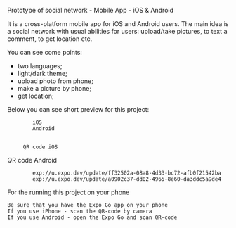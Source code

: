
Prototype of social network - Mobile App - iOS & Android


It is a cross-platform mobile app for iOS and Android users. The main idea is a social network with usual abilities for users: upload/take pictures, to text a comment, to get location etc.

You can see come points: 

- two languages;
- light/dark theme;
- upload photo from phone;
- make a picture by phone;
- get location;

Below you can see short preview for this project: 

            iOS
            Android


         QR code iOS
  QR code Android

            exp://u.expo.dev/update/ff32502a-08a8-4d33-bc72-afb0f21542ba
            exp://u.expo.dev/update/a0902c37-dd02-4965-8e60-da3ddc5a9de4


For the running this project on your phone

    Be sure that you have the Expo Go app on your phone
    If you use iPhone - scan the QR-code by camera
    If you use Android - open the Expo Go and scan QR-code

